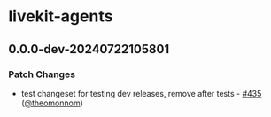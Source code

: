 # livekit-agents

## 0.0.0-dev-20240722105801

### Patch Changes

- test changeset for testing dev releases, remove after tests - [#435](https://github.com/livekit/agents/pull/435) ([@theomonnom](https://github.com/theomonnom))
